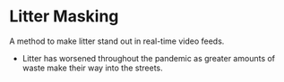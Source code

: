 # Litter Masking
A method to make litter stand out in real-time video feeds.

- Litter has worsened throughout the pandemic as greater amounts of waste make their way into the streets.
